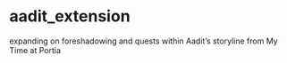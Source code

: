 # aadit_extension
expanding on foreshadowing and quests within Aadit’s storyline from My Time at Portia
